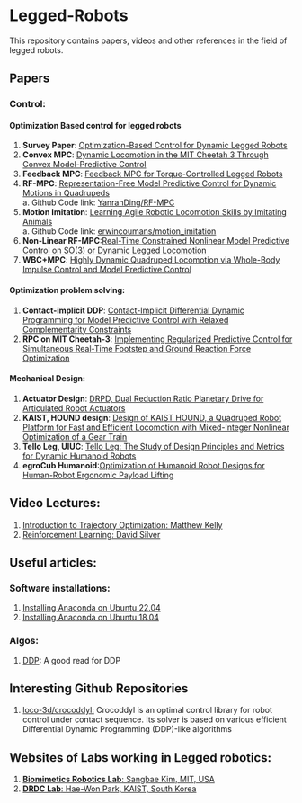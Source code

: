 # Legged-Robots
This repository contains papers, videos and other references in the field of legged robots. 

## Papers
### Control: 
#### Optimization Based control for legged robots

1. **Survey Paper**: [Optimization-Based Control for Dynamic Legged Robots](https://arxiv.org/abs/2211.11644)
2. **Convex MPC**: [Dynamic Locomotion in the MIT Cheetah 3 Through Convex Model-Predictive Control](https://ieeexplore.ieee.org/document/8594448)
3. **Feedback MPC**: [Feedback MPC for Torque-Controlled Legged Robots](https://arxiv.org/abs/1905.06144)
4. **RF-MPC**: [Representation-Free Model Predictive Control for Dynamic Motions in Quadrupeds](https://arxiv.org/abs/2012.10002)\
      a. Github Code link: [YanranDing/RF-MPC](https://github.com/YanranDing/RF-MPC)
5. **Motion Imitation**: [Learning Agile Robotic Locomotion Skills by Imitating Animals](https://arxiv.org/abs/2004.00784)\
      a. Github Code link: [erwincoumans/motion_imitation](https://github.com/erwincoumans/motion_imitation)
6. **Non-Linear RF-MPC**:[Real-Time Constrained Nonlinear Model Predictive Control on SO(3) or Dynamic Legged Locomotion](http://ras.papercept.net/images/temp/IROS/files/2325.pdf)
7. **WBC+MPC**: [Highly Dynamic Quadruped Locomotion via Whole-Body Impulse Control and Model Predictive Control](https://arxiv.org/abs/1909.06586)

#### Optimization problem solving:
1. **Contact-implicit DDP**: [Contact-Implicit Differential Dynamic Programming for Model Predictive Control with Relaxed Complementarity Constraints](https://ieeexplore.ieee.org/document/9981476)
2. **RPC on MIT Cheetah-3**: [Implementing Regularized Predictive Control for Simultaneous Real-Time Footstep and Ground Reaction Force Optimization](https://ieeexplore.ieee.org/document/8968031)

#### Mechanical Design:
1. **Actuator Design**: [DRPD, Dual Reduction Ratio Planetary Drive for Articulated Robot Actuators](https://ieeexplore.ieee.org/abstract/document/9981201)
2. **KAIST, HOUND design**: [Design of KAIST HOUND, a Quadruped Robot Platform for Fast and Efficient Locomotion with Mixed-Integer Nonlinear Optimization of a Gear Train](https://ieeexplore.ieee.org/abstract/document/9811755)
3. **Tello Leg, UIUC**: [Tello Leg: The Study of Design Principles and Metrics for Dynamic Humanoid Robots](https://ieeexplore.ieee.org/document/9813569)
4. **egroCub Humanoid**:[Optimization of Humanoid Robot Designs for Human-Robot Ergonomic Payload Lifting](https://arxiv.org/abs/2211.13503)

## Video Lectures: 
1. [Introduction to Trajectory Optimization: Matthew Kelly](https://www.youtube.com/watch?v=wlkRYMVUZTs)
2. [Reinforcement Learning: David Silver](https://www.youtube.com/playlist?list=PLzuuYNsE1EZAXYR4FJ75jcJseBmo4KQ9-)

## Useful articles:

### Software installations:
1. [Installing Anaconda on Ubuntu 22.04](https://linuxhint.com/install-anaconda-ubuntu-22-04/)
2. [Installing Anaconda on Ubuntu 18.04](https://www.digitalocean.com/community/tutorials/how-to-install-anaconda-on-ubuntu-18-04-quickstart)

### Algos:
1. [DDP](http://www.imgeorgiev.com/2023-02-01-ddp/): A good read for DDP

## Interesting Github Repositories

1. [loco-3d/crocoddyl:](https://github.com/loco-3d/crocoddyl)
Crocoddyl is an optimal control library for robot control under contact sequence. Its solver is based on various efficient Differential Dynamic Programming (DDP)-like algorithms

## Websites of Labs working in Legged robotics:

1. [**Biomimetics Robotics Lab**: Sangbae Kim, MIT, USA](https://biomimetics.mit.edu/)
2. [**DRDC Lab**: Hae-Won Park, KAIST, South Korea](https://www.dynamicrobot.kaist.ac.kr/)
